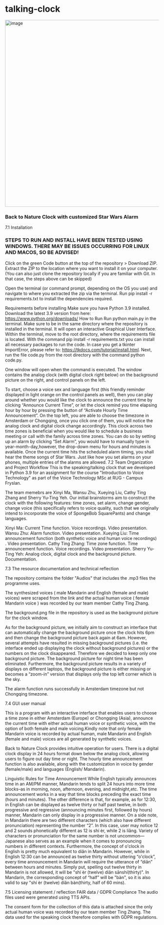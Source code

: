 # talking-clock


<img width="611" alt="image" src="https://github.com/xuliu15/talking-clock/assets/144012055/2d18094a-1330-4a22-bf95-1cecabaedc98">



### Back to Nature Clock with customized Star Wars Alarm ### 
7.1
Installation
### STEPS TO RUN AND INSTALL HAVE BEEN TESTED USING WINDOWS. THERE MAY BE ISSUES OCCURRING FOR LINUX AND MACOS, SO BE ADVISED! ###

Click on the green Code button at the top of the repository > Download ZIP.
Extract the ZIP to the location where you want to install it on your computer.
(You can also just clone the repository locally if you are familiar with Git. In that case, the steps above can be skipped)

Open the terminal (or command prompt, depending on the OS you use) and navigate to where you extracted the zip via the terminal.
Run pip install -r requirements.txt to install the dependencies required.

Requirements before installing
Make sure you have Python 3.9 installed. Download the latest 3.9 version from here: https://www.python.org/downloads/
How to Run
Run python main.py in the terminal. Make sure to be in the same directory where the repository is installed in the terminal. It will open an interactive Graphical User Interface.
Within the terminal, move to the root directory, where the requirements file is located. With the command pip install -r requirements.txt you can install all necessary packages to run the code. In case you get a tkinter ImportError, please refer to: https://tkdocs.com/tutorial/install.html. Next, run the file code.py from the root directory with the command python code.py.

One window will open when the command is executed. The window contains the analog clock (with digital clock right below) on the background picture on the right, and control panels on the left.

To start, choose a voice sex and language first (this friendly reminder displayed in light orange on the control panels as well), then you can play around whether you would like the clock to announce the current time by clicking “Announce Current Time”, or let the clock remind you time elapsing hour by hour by pressing the button of “Activate Hourly Time Announcement”. On the top left, you are able to choose the timezone in Amsterdam or Chongqing, once you click one of them, you will notice the analog clock and digital clock change accordingly. This clock across two time zones is beneficial when you would like to schedule a business meeting or call with the family across time zones. You can do so by setting up an alarm by clicking “Set Alarm”, you would have to manually type in year-month-day,however, the drop-down menu for hours and minutes is available. Once the current time hits the scheduled alarm timing, you shall hear the theme songs of Star Wars. Just like how you set alarms on your phones, multiple entries of the alarms are allowed. 
7.2 Team Organization and Project Workflow 
This is the speaking/talking clock that we developed in Python 3.9 for an assignment for the course "Introduction to Voice Technology" as part of the Voice Technology MSc at RUG - Campus Fryslan. 

The team memebrs are Xinyi Ma, Wansu Zhu, Xueying Liu, Cathy Ting Zhang and Sherry Yu-Ting Yeh. 
Our initial brainstorms aim to construct the clock with the following features: time zones, set alarm, change gender, change voice (this specifically refers to voice quality, such that we originally intend to incorporate the voice of SpongeBob SquarePants) and change languages.
 
Xinyi Ma: Current Time function. Voice recordings. Video presentation. 
Wansu Zhu: Alarm function. Video presentation.
Xueying Liu: Time announcement function (both synthetic voice and human voice recordings) . Video presentation. 
Cathy Ting Zhang: Time zone function. Time announcement function. Voice recordings. Video presentation. 
Sherry Yu-Ting Yeh: Analog clock, digital clock and the background picture. Documentation.

7.3 The resource documentation and technical reflection

The repository contains the folder "Audios" that includes the .mp3 files the programme uses. 

The synthesized voices ( male Mandarin and English (female and male) voices) were scraped from the link and the actual human voice ( female Mandarin voice ) was recorded by our team member Cathy Ting Zhang. 

The background.png file in the repository is used as the background picture for the clock window.


As for the background picture, we initially aim to construct an interface that can automatically change the background picture once the clock hits 6pm and then change the background picture back again at 6am. However, several attempts have resulted in missing background pictures (i.e. the interface ended up displaying the clock without background pictures) or the numbers on the clock disappeared. Therefore we decided to keep only one background picture. The background picture for night time has been eliminated. Furthermore, the background picture results in a variety of displays on different laptops, the background picture is either missing or becomes a “zoom-in” version that displays only the top left corner which is the sky. 

The alarm function runs successfully in Amsterdam timezone but not Chongqing timezone. 




7.4 GUI user manual

This is a program with an interactive interface that enables users to choose a time zone in either Amsterdam (Europe) or Chongqing (Asia), announce the current time with either actual human voice or synthetic voice, with the option of both female and male voicing.Kindly note that only female Mandarin voice is recorded by actual human, male Mandarin and English (female and male) voices are all generated by synthetic voices.  

Back to Nature Clock provides intuitive operation for users. There is a digital clock display in  24 hours format down below the analog clock, allowing users to figure out day time or night. The hourly time announcement function is also available, along with the customization in voice by gender (female/male) and languages (English/ Mandarin). 

Linguistic Rules for Time Announcement 
While English typically announces time in an AM/PM manner, Mandarin tends to split 24 hours into more time blocks–as in morning, noon, afternoon, evening, and midnight,etc.  The time announcement works in a way that time blocks preceding the exact time (hours and minutes). The other difference is that, for example, as for 12:30, in English can be displayed as twelve thirty or half past twelve, in both progressive and regressive (announcing minutes first, followed by hours) manner, Mandarin can only display in a progressive manner.  On a side note, in Mandarin there are two different characters (which also have different pronunciation) representing the number “2”. In this case, user may notice 12 and 2 sounds phonetically different as 12  is shí èr, while 2 is liǎng. Variety of characters or pronunciation for the same number is not uncommon—Japanese also serves as an example when it comes to pronouncing numbers in different contexts. Furthermore, the concept of o'clock in English is pretty much equivalent to diǎn in Mandarin. However, while in English 12:30 can be announced as twelve thirty without uttering “o'clock”, every time announcement in Mandarin will require the utterance of “diǎn” between hours and minutes. Simply put, spelling out twelve thirty in Mandarin is not allowed, it will be  "shí èr (twelve) diǎn sānshí(thirty)". In Mandarin, the corresponding concept of “half” will be "bàn", so it is also valid to say  "shí èr (twelve) diǎn bàn(thirty, half of 60 mins). 


7.5 Licensing statement / reflection FAIR data / GDPR Compliance
The audio files used were generated using TTS APIs. 

The consent form for the collection of this data is attached since the only actual human voice was recorded by our team member Ting Zhang. 
The data used for the speaking clock therefore complies with GDPR regulations.

